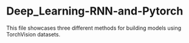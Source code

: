 # Deep_Learning-RNN-and-Pytorch
This file showcases three different methods for building models using TorchVision datasets. 
